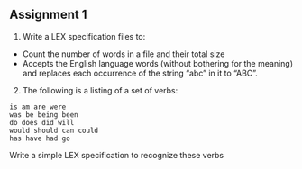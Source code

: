 ## Assignment 1

1. Write a LEX specification files to:

* Count the number of words in a file and their total size
* Accepts the English language words (without bothering for the meaning) and replaces
each occurrence of the string “abc” in it to “ABC”.
2. The following is a listing of a set of verbs:
```
is am are were 
was be being been 
do does did will 
would should can could
has have had go
```
Write a simple LEX specification to recognize these verbs
